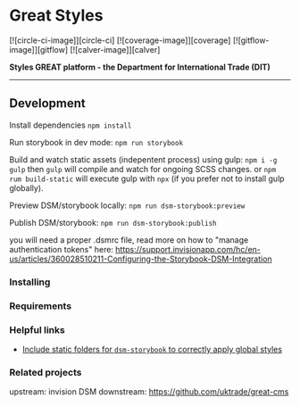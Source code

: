 # Great Styles

[![circle-ci-image]][circle-ci]
[![coverage-image]][coverage]
[![gitflow-image]][gitflow]
[![calver-image]][calver]

**Styles GREAT platform - the Department for International Trade (DIT)**

---

## Development

Install dependencies
`npm install`

Run storybook in dev mode:
`npm run storybook`

Build and watch static assets (indepentent process) using gulp:
`npm i -g gulp` then `gulp` will compile and watch for ongoing SCSS changes.
or `npm rum build-static` will execute gulp with `npx` (if you prefer not to install gulp globally).

Preview DSM/storybook locally:
`npm run dsm-storybook:preview`

Publish DSM/storybook:
`npm run dsm-storybook:publish`

you will need a proper .dsmrc file, read more on how to "manage authentication tokens" here:
https://support.invisionapp.com/hc/en-us/articles/360028510211-Configuring-the-Storybook-DSM-Integration

### Installing

### Requirements

### Helpful links

- [Include static folders for `dsm-storybook` to correctly apply global styles](https://support.invisionapp.com/hc/en-us/articles/360044117952-Can-I-include-static-assets-with-the-DSM-Storybook-integration-)

### Related projects

upstream: invision DSM
downstream: https://github.com/uktrade/great-cms

